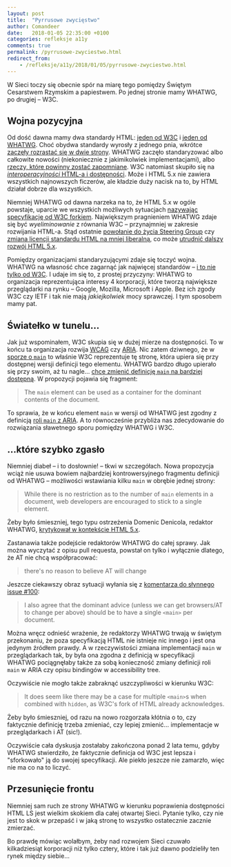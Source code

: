 ```yaml
---
layout: post
title:  "Pyrrusowe zwycięstwo"
author: Comandeer
date:   2018-01-05 22:35:00 +0100
categories: refleksje a11y
comments: true
permalink: /pyrrusowe-zwyciestwo.html
redirect_from:
    - /refleksje/a11y/2018/01/05/pyrrusowe-zwyciestwo.html
---
```


W Sieci toczy się obecnie spór na miarę tego pomiędzy Świętym Cesarstwem Rzymskim a papiestwem. Po jednej stronie mamy WHATWG, po drugiej – W3C.

## Wojna pozycyjna

Od dość dawna mamy dwa standardy HTML: [jeden od W3C](http://w3c.github.io/html/) i [jeden od WHATWG](https://html.spec.whatwg.org/multipage/). Choć obydwa standardy wyrosły z jednego pnia, wkrótce [zaczęły rozrastać się w dwie strony](https://medium.com/content-uneditable/the-great-world-of-open-web-standards-64c1fe53063). WHATWG zaczęło standaryzować albo całkowite nowości (niekoniecznie z jakimikolwiek implementacjami), albo [rzeczy, które powinny zostać zapomniane](https://github.com/whatwg/dom/issues/334). W3C natomiast skupiło się na [_interoperacyjności_ HTML-a i dostępności](http://www.brucelawson.co.uk/2017/editing-the-w3c-html5-spec/). Może i HTML 5.x nie zawiera wszystkich najnowszych ficzerów, ale kładzie duży nacisk na to, by HTML działał dobrze dla wszystkich.

Niemniej WHATWG od dawna narzeka na to, że HTML 5.x w ogóle powstaje, uparcie we wszystkich możliwych sytuacjach [nazywając specyfikację od W3C forkiem](https://annevankesteren.nl/2016/01/film-at-11). Największym pragnieniem WHATWG zdaje się być _wyeliminowanie_ z równania W3C – przynajmniej w zakresie rozwijania HTML-a. Stąd ostatnie [powołanie do życia Steering Group](https://blog.whatwg.org/working-mode-changes) czy [zmiana licencji standardu HTML na mniej liberalną](https://blog.whatwg.org/copyright-license-change), co może [utrudnić dalszy rozwój HTML 5.x](https://twitter.com/stevefaulkner/status/940271868329824256).

Pomiędzy organizacjami standaryzującymi zdaje się toczyć wojna. WHATWG na własność chce zagarnąć jak najwięcej standardów – [i to nie tylko od W3C](https://daniel.haxx.se/blog/2016/05/11/my-url-isnt-your-url/). I udaje im się to, z prostej przyczyny: WHATWG to organizacja reprezentująca interesy 4 korporacji, które tworzą największe przeglądarki na rynku – Google, Mozilla, Microsoft i Apple. Bez ich zgody W3C czy IETF i tak nie mają _jakiejkolwiek_ mocy sprawczej. I tym sposobem mamy pat.

## Światełko w tunelu…

Jak już wspominałem, W3C skupia się w dużej mierze na dostępności. To w końcu ta organizacja rozwija [WCAG](https://w3c.github.io/wcag21/) czy [ARIA](https://w3c.github.io/aria/). Nic zatem dziwnego, że w [sporze o `main`](https://github.com/whatwg/html/issues/100) to właśnie W3C reprezentuje tę stronę, która upiera się przy dostępnej wersji definicji tego elementu. WHATWG bardzo długo upierało się przy swoim, aż tu nagle… [chce zmienić definicję `main` na bardziej dostępną](https://github.com/whatwg/html/pull/3326). W propozycji pojawia się fragment:

>   The `main` element can be used as a container for the dominant contents of the document.

To sprawia, że w końcu element `main` w wersji od WHATWG jest zgodny z definicją [roli `main` z ARIA](https://w3c.github.io/aria/#main). A to równocześnie przybliża nas zdecydowanie do rozwiązania sławetnego sporu pomiędzy WHATWG i W3C.

## …które szybko zgasło

Niemniej diabeł – i to dosłownie! – tkwi w szczegółach. Nowa propozycja wciąż nie usuwa bowiem najbardziej kontrowersyjnego fragmentu definicji od WHATWG – możliwości wstawiania kilku `main` w obrębie jednej strony:

>   While there is no restriction as to the number of `main` elements in a document, web developers are encouraged to stick to a single element.

Żeby było śmieszniej, tego typu ostrzeżenia Domenic Denicola, redaktor WHATWG, [krytykował w kontekście HTML 5.x](http://www.brucelawson.co.uk/2017/editing-the-w3c-html5-spec/#comment-3778437).

Zastanawia także podejście redaktorów WHATWG do całej sprawy. Jak można wyczytać z opisu pull requesta, powstał on tylko i wyłącznie dlatego, że AT nie chcą współpracować:

>   there's no reason to believe AT will change

Jeszcze ciekawszy obraz sytuacji wyłania się z [komentarza do słynnego issue #100](https://github.com/whatwg/html/issues/100#issuecomment-355543414):

>   I also agree that the dominant advice (unless we can get browsers/AT to change per above) should be to have a single `<main>` per document.

Można wręcz odnieść wrażenie, że redaktorzy WHATWG trwają w świętym przekonaniu, że poza specyfikacją HTML nie istnieje nic innego i jest ona jedynym źródłem prawdy. A w rzeczywistości zmiana implementacji `main` w przeglądarkach tak, by była ona zgodna z definicją w specyfikacji WHATWG pociągnęłaby także za sobą konieczność zmiany definicji roli `main` w ARIA czy opisu bindingów w accessibility tree.

Oczywiście nie mogło także zabraknąć uszczypliwości w kierunku W3C:

>   It does seem like there may be a case for multiple `<main>`s when combined with `hidden`, as W3C's fork of HTML already acknowledges.

Żeby było śmieszniej, od razu na nowo rozgorzała kłótnia o to, czy faktycznie definicję trzeba zmieniać, czy lepiej zmienić… implementacje w przeglądarkach i AT (sic!).

Oczywiście cała dyskusja zostałaby zakończona ponad 2 lata temu, gdyby WHATWG stwierdziło, że faktycznie definicja od W3C jest lepsza i "sforkowało" ją do swojej specyfikacji. Ale piekło jeszcze nie zamarzło, więc nie ma co na to liczyć.

## Przesunięcie frontu

Niemniej sam ruch ze strony WHATWG w kierunku poprawienia dostępności HTML LS jest wielkim skokiem dla całej otwartej Sieci. Pytanie tylko, czy nie jest to skok w przepaść i w jaką stronę to wszystko ostatecznie zacznie zmierzać.

Bo prawdę mówiąc wolałbym, żeby nad rozwojem Sieci czuwało kilkadziesiąt korporacji niż tylko cztery, które i tak już dawno podzieliły ten rynek między siebie…
